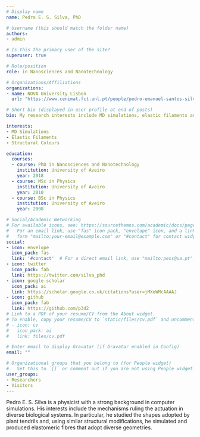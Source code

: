 ```yaml
---
# Display name
name: Pedro E. S. Silva, PhD

# Username (this should match the folder name)
authors:
- admin

# Is this the primary user of the site?
superuser: true

# Role/position
role: in Nanosciences and Nanotechnology

# Organizations/Affiliations
organizations:
- name: NOVA University Lisbon
  url: "https://www.cenimat.fct.unl.pt/people/pedro-emanuel-santos-silva"

# Short bio (displayed in user profile at end of posts)
bio: My research interests include MD simulations, elastic filaments and structural colours.

interests:
- MD Simulations
- Elastic Filaments
- Structural Colours

education:
  courses:
  - course: PhD in Nanosciences and Nanotechnology
    institution: University of Aveiro
    year: 2018
  - course: MSc in Physics
    institution: University of Aveiro
    year: 2010
  - course: BSc in Physics
    institution: University of Aveiro
    year: 2008

# Social/Academic Networking
# For available icons, see: https://sourcethemes.com/academic/docs/page-builder/#icons
#   For an email link, use "fas" icon pack, "envelope" icon, and a link in the
#   form "mailto:your-email@example.com" or "#contact" for contact widget.
social:
- icon: envelope
  icon_pack: fas
  link: '#contact'  # For a direct email link, use "mailto:pess@ua.pt".
- icon: twitter
  icon_pack: fab
  link: https://twitter.com/silva_phd
- icon: google-scholar
  icon_pack: ai
  link: https://scholar.google.co.uk/citations?user=jMXeWMcAAAAJ
- icon: github
  icon_pack: fab
  link: https://github.com/p3d2
# Link to a PDF of your resume/CV from the About widget.
# To enable, copy your resume/CV to `static/files/cv.pdf` and uncomment the lines below.
# - icon: cv
#   icon_pack: ai
#   link: files/cv.pdf

# Enter email to display Gravatar (if Gravatar enabled in Config)
email: ""

# Organizational groups that you belong to (for People widget)
#   Set this to `[]` or comment out if you are not using People widget.
user_groups:
- Researchers
- Visitors
---
```



Pedro E. S. Silva is a physicist with a strong background in computer simulations. His interests include the mechanisms ruling the actuation in diverse biological systems. In particular, he studied the shapes adopted by plant tendrils and, using similar structural modifications, he simulated and produced elastomeric fibres that adopt diverse geometries.
